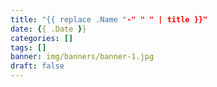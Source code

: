 ```yaml
---
title: "{{ replace .Name "-" " " | title }}"
date: {{ .Date }}
categories: []
tags: []
banner: img/banners/banner-1.jpg
draft: false
---
```


